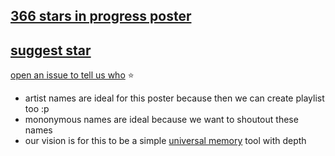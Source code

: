 ## [366 stars in progress poster](https://s9a.github.io/daze/)

## [suggest star](../../issues/new)

[open an issue to tell us who](../../issues/new) :star:

- artist names are ideal for this poster because then we can create playlist too :p
- mononymous names are ideal because we want to shoutout these names
- our vision is for this to be a simple [universal memory](https://s9a.github.io/zodiac/) tool with depth




